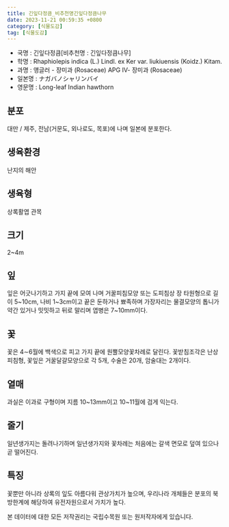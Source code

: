 ```yaml
---
title: 긴잎다정큼_비추천명긴잎다정큼나무
date: 2023-11-21 00:59:35 +0800
category: [식물도감]
tag: [식물도감]
---
```




- 국명 : 긴잎다정큼[비추천명 : 긴잎다정큼나무]
- 학명 : Rhaphiolepis indica (L.) Lindl. ex Ker var. liukiuensis (Koidz.) Kitam.
- 과명 : 앵글러 - 장미과 (Rosaceae) APG Ⅳ- 장미과 (Rosaceae)
- 일본명 : ナガバノシャリンバイ
- 영문명 : Long-leaf Indian hawthorn


## 분포
대만 / 제주, 전남(거문도, 외나로도, 목포)에 나며 일본에 분포한다.
## 생육환경
난지의 해안
## 생육형
상록활엽 관목
## 크기
2~4m
## 잎
잎은 어긋나기하고 가지 끝에 모여 나며 거꿀피침모양 또는 도피침상 장 타원형으로 길이 5~10cm, 나비 1~3cm이고 끝은 둔하거나 뾰족하며 가장자리는 물결모양의 톱니가 약간 있거나 밋밋하고 뒤로 말리며 엽병은 7~10mm이다.
## 꽃
꽃은 4∼6월에 백색으로 피고 가지 끝에 원뿔모양꽃차례로 달린다. 꽃받침조각은 난상 피침형, 꽃잎은 거꿀달걀모양으로 각 5개, 수술은 20개, 암술대는 2개이다. 
## 열매
과실은 이과로 구형이며 지름 10~13mm이고 10~11월에 검게 익는다.
## 줄기
일년생가지는 돌려나기하며 일년생가지와 꽃차례는 처음에는 갈색 면모로 덮여 있으나 곧 떨어진다.
## 특징
꽃뿐만 아니라 상록의 잎도 아름다워 관상가치가 높으며, 우리나라 개체들은 분포의 북방한계에 해당하여 유전자원으로서 가치가 높다. 






본 데이터에 대한 모든 저작권리는 국립수목원 또는 원저작자에게 있습니다.

